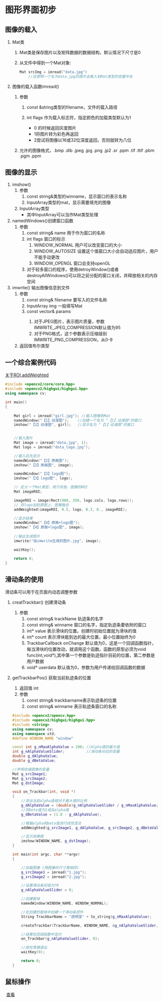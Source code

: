 # 图形界面初步

## 图像的载入

1. Mat类

   1. Mat类是保存图片以及矩阵数据的数据结构，默认情况下尺寸是0

   2. 从文件中得到一个Mat对象: 

      ```cpp
      Mat srcImg = imread("data.jpg")
          //这表明一个名为data.jpg的图片会载入到Mat类型的变量中去
      ```
      
   
2. 图像的载入函数imread()

   1. 参数

      1. const &string类型的filename，文件的载入路径

      2. int flags 作为载入标志符，指定颜色的加载类型默认为1

         - 0 的时候返回灰度图片
         - 1将图片转为彩色再返回
         - 2尝试将图像以16或32位深度返回，否则就转为八位
      
    2. 允许的图像格式，.bmp .dib .jpeg .jpg .png .jp2 .sr .ppm .tif .ttif .pbm .pgm .ppm

## 图像的显示

1. imshow()
   1. 参数
      1. const string&类型的winname，显示窗口的表示名称
      2. InputArray类型的mat，显示需要填充的图像
   2. InputArray类型
      - 其中InputArray可以当作Mat类型处理
2. namedWindows()创建窗口函数
   1. 参数
      1. const string& name 用于作为窗口的名称
      2. int flags 窗口的标示
         1. WINDOW_NORMAL 用户可以改变窗口的大小
         2. WINDOW_AUTOSIZE 设置这个值窗口大小会自动适应图片，用户不能手动更改
         3. WINDOW_OPENGL 窗口会支持openGL
      3. 对于较多窗口的程序，使用detroyWindow()或者destroyAllWindows()可以将之前分配的窗口关闭，并释放相关的内存空间
3. imwrite() 输出图像信息到文件
   1. 参数
      1. const string& filename 要写入的文件名称
      2. InputArray img 一般填写Mat
      3. const vector<int>& params
         1.  对于JPEG图片，表示图片质量，参数IMWRITE_JPEG_COMPRESSION默认值为95
         2. 对于PNG格式，这个参数表示压缩级别IMWRITE_PNG_COMPRESSION，从0-9
   2. 返回值布尔类型

## 一个综合案例代码

[关于ROI,addWeighted](https://blog.csdn.net/qq_35859033/article/details/77165157)

```cpp
#include <opencv2/core/core.hpp>
#include <opencv2/highgui/highgui.hpp>
using namespace cv;

int main()
{
  
    Mat girl = imread("girl.jpg"); //载入图像到Mat
    namedWindow("【1】动漫图");    //创建一个名为 "【1】动漫图"的窗口
    imshow("【1】动漫图", girl);   //显示名为 "【1】动漫图"的窗口

    
    //载入图片
    Mat image = imread("dota.jpg", 1);
    Mat logo = imread("dota_logo.jpg");

    //载入后先显示
    namedWindow("【2】原画图");
    imshow("【2】原画图", image);

    namedWindow("【3】logo图");
    imshow("【3】logo图", logo);

    // 定义一个Mat类型，用于存放，图像的ROI
    Mat imageROI;

    imageROI = image(Rect(800, 350, logo.cols, logo.rows));
    // 将logo加到原图上，图像融合
    addWeighted(imageROI, 0.5, logo, 0.3, 0., imageROI);

    //显示结果
    namedWindow("【4】原画+logo图");
    imshow("【4】原画+logo图", image);
    
    //输出生成图片
    imwrite("由imwrite生成的图片.jpg", image);

    waitKey();

    return 0;
}
```

## 滑动条的使用

滑动条可以用于在页面内动态调整参数

1. creatTrackbar() 创建滑动条

   1. 参数
      1. const string& trackName 轨迹条的名字
      2. const string& winname 窗口的名字，指定轨迹条要依附的窗口
      3. int* value 表示滑块的位置。创建时初始位置就为滑块的值
      4. int* count 表示滑块能到达的最大位置，最小位置始终为0 
      5. TrackbarCallback onChange 默认值为0，这是一个回调函数指针，每当滑块的位置改动，就调用这个函数。函数的原型必须为void func(int,void*),其中第一个参数是轨迹指针目前的位置，第二参数是用户数据
      6. void* userdata 默认值为0，参数为用户传递给回调函数的数据

2. getTrackbarPos() 获取当前轨迹条的位置

   1. 返回值 int
   2. 参数
      1. const  string& trackbarname表示轨迹条的位置
      2. const string& winname 表示轨迹条窗口的名称

   ```cpp
   #include <opencv2/opencv.hpp>
   #include <opencv2/highgui/highgui.hpp>
   #include <string>
   using namespace cv;
   using namespace std;
   #define WINDOW_NAME "window" 
   
   const int g_nMaxAlphaValue = 200; //Alpha值的最大值
   int g_nAlphaValueSlider;          //滑动条对应的变量
   double g_dAlphaValue;
   double g_dBetaValue;
   
   //声明存储图像的变量
   Mat g_srcImage1;
   Mat g_srcImage2;
   Mat g_dstImage;
   
   void on_Trackbar(int, void *)
   {
       //求出当前alpha值相对于最大值的比例
       g_dAlphaValue = (double)g_nAlphaValueSlider / g_nMaxAlphaValue;
       //则beta值为1减去alpha值
       g_dBetaValue = (1.0 - g_dAlphaValue);
   
       //根据alpha和beta值进行线性混合
       addWeighted(g_srcImage1, g_dAlphaValue, g_srcImage2, g_dBetaValue, 0.0, g_dstImage);
   
       //显示效果图
       imshow(WINDOW_NAME, g_dstImage);
   }
   
   int main(int argc, char **argv)
   {
   
       //加载图像 (两图像的尺寸需相同)
       g_srcImage1 = imread("1.jpg");
       g_srcImage2 = imread("2.jpg");
   
       //设置滑动条初值为70
       g_nAlphaValueSlider = 0;
   
       //创建窗体
       namedWindow(WINDOW_NAME, WINDOW_NORMAL);
   
       //在创建的窗体中创建一个滑动条控件
       String TrackbarName = "透明度" + to_string(g_nMaxAlphaValue);
   
       createTrackbar(TrackbarName, WINDOW_NAME, &g_nAlphaValueSlider, g_nMaxAlphaValue, on_Trackbar);
   
       //结果在回调函数中显示
       on_Trackbar(g_nAlphaValueSlider, 0);
   
       //按任意键退出
       waitKey(0);
   
       return 0;
   }
   ```

   

## 鼠标操作

​	[查看](https://blog.csdn.net/roly_yu/article/details/44623739)